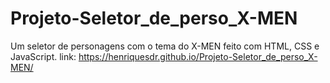 # Projeto-Seletor_de_perso_X-MEN
Um seletor de personagens com o tema do X-MEN feito com HTML, CSS e JavaScript.
link: https://henriquesdr.github.io/Projeto-Seletor_de_perso_X-MEN/
